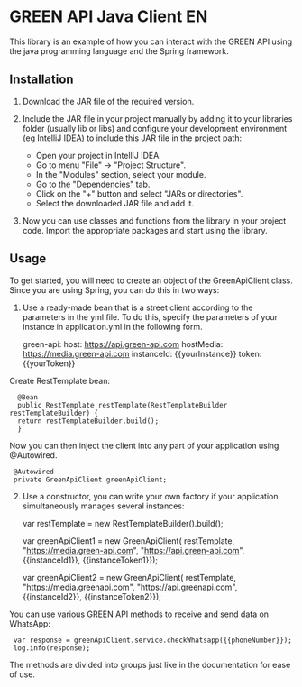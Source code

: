 # GREEN API Java Client EN

This library is an example of how you can interact with the GREEN API
using the java programming language and the Spring framework.

## Installation

1. Download the JAR file of the required version.
2. Include the JAR file in your project manually by adding it to your libraries folder (usually lib or libs)
   and configure your development environment (eg IntelliJ IDEA) to include this JAR file in the project path:

    - Open your project in IntelliJ IDEA.
    - Go to menu "File" -> "Project Structure".
    - In the "Modules" section, select your module.
    - Go to the "Dependencies" tab.
    - Click on the "+" button and select "JARs or directories".
    - Select the downloaded JAR file and add it.

3. Now you can use classes and functions from the library in your project code. Import the appropriate packages and start using the library.

## Usage

To get started, you will need to create an object of the GreenApiClient class.
Since you are using Spring, you can do this in two ways:

1. Use a ready-made bean that is a street client according to the parameters in the yml file. To do this, specify the parameters of your instance in application.yml in the following form.


      green-api:
         host: https://api.green-api.com
         hostMedia: https://media.green-api.com
         instanceId: {{yourInstance}}
         token: {{yourToken}}

Create RestTemplate bean:


      @Bean
      public RestTemplate restTemplate(RestTemplateBuilder restTemplateBuilder) {
      return restTemplateBuilder.build();
      }

Now you can then inject the client into any part of your application using @Autowired.

     @Autowired
     private GreenApiClient greenApiClient;

2. Use a constructor, you can write your own factory if your application simultaneously manages several instances:


     var restTemplate = new RestTemplateBuilder().build();

     var greenApiClient1 = new GreenApiClient(
         restTemplate,
         "https://media.green-api.com",
         "https://api.green-api.com",
         {{instanceId1}},
         {{instanceToken1}});

     var greenApiClient2 = new GreenApiClient(
         restTemplate,
         "https://media.greenapi.com",
         "https://api.greenapi.com",
         {{instanceId2}},
         {{instanceToken2}});


You can use various GREEN API methods to receive and send data
on WhatsApp:


     var response = greenApiClient.service.checkWhatsapp({{phoneNumber}});
     log.info(response);

The methods are divided into groups just like in the documentation for ease of use.